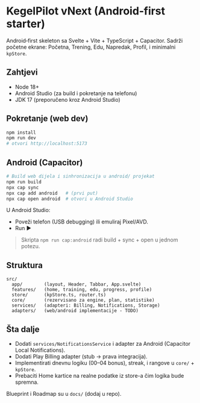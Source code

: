 # KegelPilot vNext (Android‑first starter)

Android‑first skeleton sa Svelte + Vite + TypeScript + Capacitor. Sadrži početne ekrane: Početna, Trening, Edu, Napredak, Profil, i minimalni `kpStore`.

## Zahtjevi
- Node 18+
- Android Studio (za build i pokretanje na telefonu)
- JDK 17 (preporučeno kroz Android Studio)

## Pokretanje (web dev)
```bash
npm install
npm run dev
# otvori http://localhost:5173
```

## Android (Capacitor)
```bash
# Build web dijela i sinhronizacija u android/ projekat
npm run build
npx cap sync
npx cap add android   # (prvi put)
npx cap open android  # otvori u Android Studio
```

U Android Studio:
- Poveži telefon (USB debugging) ili emuliraj Pixel/AVD.
- Run ▶

> Skripta `npm run cap:android` radi build + sync + open u jednom potezu.

## Struktura
```
src/
  app/        (layout, Header, Tabbar, App.svelte)
  features/   (home, training, edu, progress, profile)
  store/      (kpStore.ts, router.ts)
  core/       (rezervisano za engine, plan, statistike)
  services/   (adapteri: Billing, Notifications, Storage)
  adapters/   (web/android implementacije - TODO)
```

## Šta dalje
- Dodati `services/NotificationsService` i adapter za Android (Capacitor Local Notifications).
- Dodati Play Billing adapter (stub → prava integracija).
- Implementirati dnevnu logiku (00–04 bonus), streak, i rangove u `core/` + `kpStore`.
- Prebaciti Home kartice na realne podatke iz store-a čim logika bude spremna.

Blueprint i Roadmap su u `docs/` (dodaj u repo).
